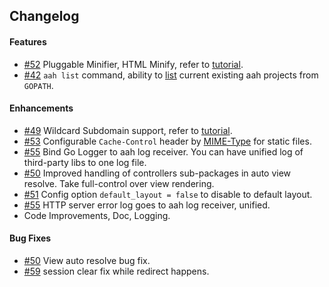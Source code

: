 ## Changelog

#### Features

* [#52](https://github.com/go-aah/aah/issues/52) Pluggable Minifier, HTML Minify, refer to [tutorial](/tutorial/html-minify.html).
* [#42](https://github.com/go-aah/aah/issues/42) `aah list` command, ability to [list](aah-cli-tool.html#command-list) current existing aah projects from `GOPATH`.

#### Enhancements

* [#49](https://github.com/go-aah/aah/issues/49) Wildcard Subdomain support, refer to [tutorial](/tutorial/domain-subdomain-and-wildcard-subdomain.html).
* [#53](https://github.com/go-aah/aah/issues/53) Configurable `Cache-Control` header by [MIME-Type](static-files.html#cache-control) for static files.
* [#55](https://github.com/go-aah/aah/issues/55) Bind Go Logger to aah log receiver. You can have unified log of third-party libs to one log file.
* [#50](https://github.com/go-aah/aah/issues/50) Improved handling of controllers sub-packages in auto view resolve. Take full-control over view rendering.
* [#51](https://github.com/go-aah/aah/issues/51) Config option `default_layout = false` to disable to default layout.
* [#55](https://github.com/go-aah/aah/issues/55) HTTP server error log goes to aah log receiver, unified.
* Code Improvements, Doc, Logging.

#### Bug Fixes

* [#50](https://github.com/go-aah/aah/issues/50) View auto resolve bug fix.
* [#59](https://github.com/go-aah/aah/issues/59) session clear fix while redirect happens.
